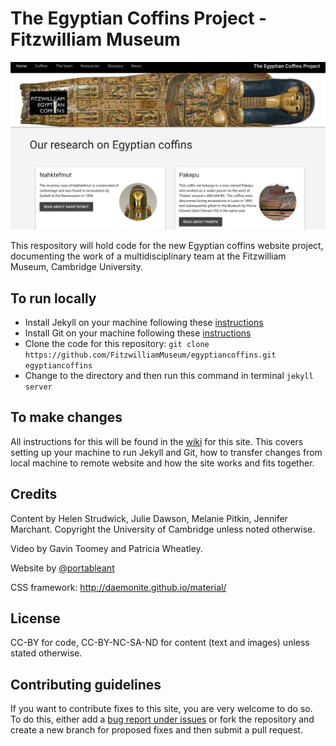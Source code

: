 # The Egyptian Coffins Project - Fitzwilliam Museum

![](/images/screenshots/coffins.png)

This respository will hold code for the new Egyptian coffins website project, documenting the work of a multidisciplinary 
team at the Fitzwilliam Museum, Cambridge University.

## To run locally 

* Install Jekyll on your machine following these [instructions](https://jekyllrb.com/docs/installation/)
* Install Git on your machine following these [instructions](https://git-scm.com/book/en/v2/Getting-Started-Installing-Git)
* Clone the code for this repository:
   `git clone https://github.com/FitzwilliamMuseum/egyptiancoffins.git egyptiancoffins`
* Change to the directory and then run this command in terminal `jekyll server`
   
## To make changes

All instructions for this will be found in the [wiki](https://github.com/FitzwilliamMuseum/egyptiancoffins/wiki) for this site. This covers setting up your machine to run Jekyll and Git, how to transfer changes from local machine to remote website and how the site works and fits together.

## Credits

Content by Helen Strudwick, Julie Dawson, Melanie Pitkin, Jennifer Marchant. Copyright the University of Cambridge unless noted otherwise. 

Video by Gavin Toomey and Patricia Wheatley. 

Website by [@portableant](https://github.com/portableant)

CSS framework: http://daemonite.github.io/material/ 

## License

CC-BY for code, CC-BY-NC-SA-ND for content (text and images) unless stated otherwise.

## Contributing guidelines

If you want to contribute fixes to this site, you are very welcome to do so. To do this, either add a [bug report under issues](https://github.com/FitzwilliamMuseum/egyptiancoffins/issues) or fork the repository and create a new branch for proposed fixes and then submit a pull request. 
